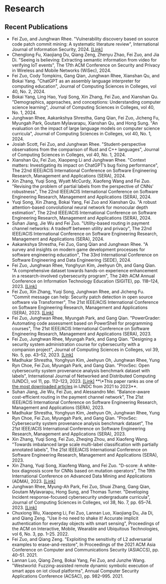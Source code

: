 # Research

## Recent Publications

<ul>

<li> Fei Zuo, and Junghwan Rhee. "Vulnerability discovery based on source code patch commit mining: A systematic literature review", International Journal of Information Security, 2024. <a href="https://github.com/fzuo/Patch-Commits-Study/blob/master/papers/patch_commit_mining_review.pdf">[Link]</a>

<li> Chenglong Fu, Xiaojiang Du, Qiang Zeng, Zhenyu Zhao, Fei Zuo, and Jia Di. "Seeing is believing: Extracting semantic information from video for verifying IoT events", The 17th ACM Conference on Security and Privacy in Wireless and Mobile Networks (WiSec), 2024.

<li> Fei Zuo, Cody Tompkins, Gang Qian, Junghwan Rhee, Xianshan Qu, and Bokai Yang. "ChatGPT as an assembly language interpreter for computing education", Journal of Computing Sciences in Colleges, vol 40, No. 2, 2024.

<li> Bokai Yang, Ling Hao, Yuqi Song, Xin Zhang, Fei Zuo, and Xianshan Qu. "Demographics, approaches, and conceptions: Understanding computer science learning", Journal of Computing Sciences in Colleges, vol 40, No. 1, 2024.

<li> Junghwan Rhee, Aakankshya Shrestha, Gang Qian, Fei Zuo, Jicheng Fu, Myungah Park, Goutam Mylavarapu, Xianshan Qu, and Hong Sung. "An evaluation on the impact of large language models on computer science curricula", Journal of Computing Sciences in Colleges, vol 40, No. 1, 2024.

<li> Josiah Scott, Fei Zuo, and Junghwan Rhee. "Student-perspective observations from the comparison of Rust and C++ languages", Journal of Computing Sciences in Colleges, vol 40, No. 1, 2024.

<li> Xianshan Qu, Fei Zuo, Xiaopeng Li and Junghwan Rhee. "Context matters: Investigating its impact on ChatGPT’s bug fixing performance", The 22nd IEEE/ACIS International Conference on Software Engineering Research, Management and Applications (SERA), 2024.

<li> Xin Zhang, Yuqi Song, Wyatt McCurdy, Xiaofeng Wang and Fei Zuo. "Revising the problem of partial labels from the perspective of CNNs' robustness", The 22nd IEEE/ACIS International Conference on Software Engineering Research, Management and Applications (SERA), 2024.

<li> Yuqi Song, Xin Zhang, Bokai Yang, Fei Zuo and Xianshan Qu. "A robust attention-based convolutional neural network for monocular depth estimation", The 22nd IEEE/ACIS International Conference on Software Engineering Research, Management and Applications (SERA), 2024.

<li> Suhan Jiang, Jie Wu and Fei Zuo. "Utility-based routing in payment channel networks: A tradeoff between utility and privacy", The 22nd IEEE/ACIS International Conference on Software Engineering Research, Management and Applications (SERA), 2024.

<li> Aakankshya Shrestha, Fei Zuo, Gang Qian and Junghwan Rhee.	"A survey and insights on modern game development processes for software engineering education", The 33rd International Conference on Software Engineering and Data Engineering (SEDE), 2024.

<li> Fei Zuo, Junghwan Rhee, Yonghyun Kim, Jeehyun Oh, and Gang Qian. "A comprehensive dataset towards hands-on experience enhancement in a research-involved cybersecurity program", The 24th ACM Annual Conference on Information Technology Education (SIGITE), pp. 118–124, 2023. <a href="https://dl.acm.org/doi/10.1145/3585059.3611416">[Link]</a>

<li> Fei Zuo, Xin Zhang, Yuqi Song, Junghwan Rhee, and Jicheng Fu. "Commit message can help: Security patch detection in open source software via Transformer", The 21st IEEE/ACIS International Conference on Software Engineering Research, Management and Applications (SERA), 2023. <a href="https://github.com/fzuo/Patch-Commits-Study/blob/master/papers/Commit_Message_Can_Help.pdf">[Link]</a>

<li> Fei Zuo, Junghwan Rhee, Myungah Park, and Gang Qian. "PowerGrader: Automating code assessment based on PowerShell for programming courses", The 21st IEEE/ACIS International Conference on Software Engineering Research, Management and Applications (SERA), 2023.

<li> Fei Zuo, Junghwan Rhee, Myungah Park, and Gang Qian. "Designing a security system administration course for cybersecurity with a companion project", Journal of Computing Sciences in Colleges, vol 39, No. 5, pp. 43–52, 2023. <a href="https://dl.acm.org/doi/pdf/10.5555/3637068.3637072">[Link]</a>

<li> Madhukar Shrestha, Yonghyun Kim, Jeehyun Oh, Junghwan Rhee, Yung Ryn Choe, Fei Zuo, Myungah Park, and Gang Qian. "ProvSec: Open cybersecurity system provenance analysis benchmark dataset with labels", International Journal of Networked and Distributed Computing (IJNDC), vol 11, pp. 112–123, 2023. <a href="https://link.springer.com/article/10.1007/s44227-023-00014-9">[Link]</a> **\*This paper ranks as one of <a href="
https://link.springer.com/journal/44227/updates/27329374">the most downloaded articles</a> in IJNDC from 2021 to 2023**.

<li> Suhan Jiang, Jie Wu, Fei Zuo, and Alessandro Mei. "Balance-aware cost-efficient routing in the payment channel network", The 21st IEEE/ACIS International Conference on Software Engineering Research, Management and Applications (SERA), 2023.

<li> Madhukar Shrestha, Yonghyun Kim, Jeehyun Oh, Junghwan Rhee, Yung Ryn Choe, Fei Zuo, Myungah Park, and Gang Qian. "ProvSec: Cybersecurity system provenance analysis benchmark dataset", The 21st IEEE/ACIS International Conference on Software Engineering Research, Management and Applications (SERA), 2023.

<li> Xin Zhang, Yuqi Song, Fei Zuo, Zheqing Zhou, and Xiaofeng Wang. "Towards imbalanced large scale multi-label classification with partially annotated labels", The 21st IEEE/ACIS International Conference on Software Engineering Research, Management and Applications (SERA), 2023.

<li> Xin Zhang, Yuqi Song, Xiaofeng Wang, and Fei Zuo. "D-score: A white-box diagnosis score for CNNs based on mutation operators", The 19th International Conference on Advanced Data Mining and Applications (ADMA), 2023. <a href="https://link.springer.com/chapter/10.1007/978-3-031-46677-9_24">[Link]</a>

<li> Junghwan Rhee, Myung-Ah Park, Fei Zuo, Shuai Zhang, Gang Qian, Goutam Mylavarapu, Hong Sung, and Thomas Turner. "Developing Incident response-focused cybersecurity undergraduate curricula", Journal of Computing Sciences in Colleges, vol 38, No. 7, pp. 65–74. 2023. <a href="https://dl.acm.org/doi/pdf/10.5555/3606431.3606438">[Link]</a>

<li> Chuxiong Wu, Xiaopeng Li, Fei Zuo, Lannan Luo, Xiaojiang Du, Jia Di, and Qiang Zeng. "Use it-no need to shake it! Accurate implicit authentication for everyday objects with smart sensing", Proceedings of the ACM on Interactive, Mobile, Wearable and Ubiquitous Technologies, vol 6, No. 3, pp. 1–25. 2022.

<li> Fei Zuo, and Qiang Zeng. "Exploiting the sensitivity of L2 adversarial examples to erase-and-restore", In Proceedings of the 2021 ACM Asia Conference on Computer and Communications Security (ASIACCS), pp. 40–51. 2021.

<li> Lannan Luo, Qiang Zeng, Bokai Yang, Fei Zuo, and Junzhe Wang. "Westworld: Fuzzing-assisted remote dynamic symbolic execution of smart apps on iot cloud platforms", Annual Computer Security Applications Conference (ACSAC), pp. 982–995. 2021.

</ul>